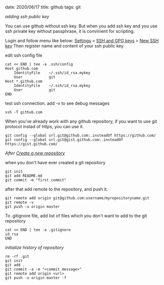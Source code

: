 date: 2020/06/17
title: github
tags: git

*adding ssh public key*

You can use github without ssh key. 
But when you add ssh key and you use ssh private key without passphrase, it is convinient for scripting.

Login and follow menu like below:
[Settings](https://github.com/settings/profile) > [SSH and GPG keys](https://github.com/settings/keys) > [New SSH key](https://github.com/settings/ssh/new)
Then register name and content of your ssh public key.


edit ssh config file

	cat << END | tee -a .ssh/config
	Host github.com
	    IdentityFile    ~/.ssh/id_rsa.mykey
	    User            git
	Host *.github.com
	    IdentityFile    ~/.ssh/id_rsa.mykey
	    User            git
	END

test ssh connection. add -v to see debug messages

	ssh -T github.com

When you've already work with any github repository, if you want to use git protocol instad of https, you can use it.

	git config --global url.git@github.com:.insteadOf https://github.com/
	git config --global url.git@gist.github.com:.insteadOf https://gist.github.com/

*After [Create a new repository](https://github.com/new)*

when you don't have ever created a git repository

	git init
	git add README.md
	git commit -m "first commit"

after that add remote to the repository, and push it.

	git remote add origin git@github.com:username/myrepositoryname.git
	git remote -v
	git push -u origin master

To .gitignore file, add list of files which you don't want to add to the git repository 

	cat << END | tee -a .gitignore
	id_rsa
	END

*initialize history of repository*

	rm -rf .git
	git init
	git add .
	git commit -a -m "<commit message>"
	git remote add origin <url>
	git push -u origin master -f

